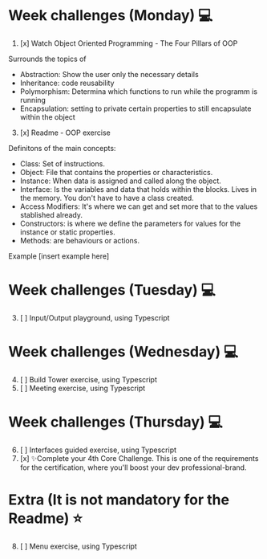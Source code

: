# Week challenges (Monday) 💻
1. [x] Watch Object Oriented Programming - The Four Pillars of OOP

Surrounds the topics of
* Abstraction: Show the user only the necessary details
* Inheritance: code reusability
* Polymorphism: Determina which functions to run while the programm is running
* Encapsulation: setting to private certain properties to still encapsulate within the object

3. [x] Readme - OOP exercise

Definitons of the main concepts:

* Class: Set of instructions.
* Object: File that contains the properties or characteristics.
* Instance: When data is assigned and called along the object.
* Interface: Is the variables and data that holds within the blocks. Lives in the memory. You don't have to have a class created.
* Access Modifiers: It's where we can get and set more that to the values stablished already.
* Constructors: is where we define the parameters for values for the instance or static properties.
* Methods: are behaviours or actions.

Example [insert example here]


# Week challenges (Tuesday) 💻
3. [ ] Input/Output playground, using Typescript

# Week challenges (Wednesday) 💻
4. [ ] Build Tower exercise, using Typescript
5. [ ] Meeting exercise, using Typescript

# Week challenges (Thursday) 💻
6. [ ] Interfaces guided exercise, using Typescript
7. [x] ✨Complete your 4th Core Challenge. This is one of the requirements for the certification, where you'll boost your dev professional-brand.

# Extra (It is not mandatory for the Readme) ⭐
8. [ ] Menu exercise, using Typescript
